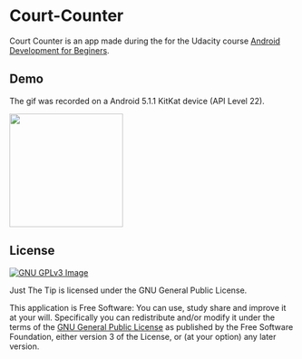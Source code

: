 # Court-Counter

Court Counter is an app made during the for the Udacity course [Android Development for Beginers](https://www.udacity.com/course/ud837).

## Demo
The gif was recorded on a Android 5.1.1 KitKat device (API Level 22).

[<img src="http://i.imgur.com/DqA9eam.gif" width=200>](http://i.imgur.com/DqA9eam.gif)

## License
[![GNU GPLv3 Image](https://www.gnu.org/graphics/gplv3-127x51.png)](http://www.gnu.org/licenses/gpl-3.0.en.html)  

Just The Tip is licensed under the GNU General Public License.

This application is Free Software: You can use, study share and improve it at your
will. Specifically you can redistribute and/or modify it under the terms of the
[GNU General Public License](https://www.gnu.org/licenses/gpl.html) as
published by the Free Software Foundation, either version 3 of the License, or
(at your option) any later version.

